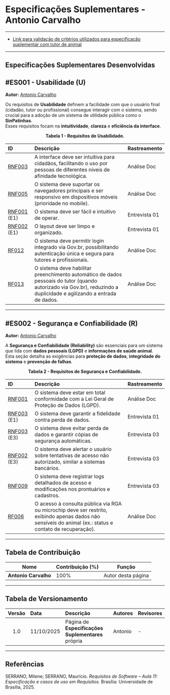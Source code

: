 # Especificações Suplementares - Antonio Carvalho

---

* [Link para validação de critérios utilizados para especificação suplementar com tutor de animal](https://www.youtube.com/watch?v=VDm2lGHywDw)

---

## Especificações Suplementares Desenvolvidas

<a id="es001"></a>

## #ES001 - Usabilidade (U)

**Autor:** [Antonio Carvalho](https://github.com/antonioscarvalho)

Os requisitos de **Usabilidade** definem a facilidade com que o usuário final (cidadão, tutor ou profissional) consegue interagir com o sistema, sendo crucial para a adoção de um sistema de utilidade pública como o **SinPatinhas**.  
Esses requisitos focam na **intuitividade**, **clareza** e **eficiência da interface**.

<p align="center"><b>Tabela 1 - Requisitos de Usabilidade.</b></p>

| **ID** | **Descrição** | **Rastreamento** |
|:-------|:---------------|:-----------------|
| [RNF003](#rnf003) | A interface deve ser intuitiva para cidadãos, facilitando o uso por pessoas de diferentes níveis de afinidade tecnológica. | Análise Doc |
| [RNF005](#rnf005) | O sistema deve suportar os navegadores principais e ser responsivo em dispositivos móveis (prioridade no mobile). | Análise Doc |
| [RNF001](#rnf001) (E1) | O sistema deve ser fácil e intuitivo de operar. | Entrevista 01 |
| [RNF002](#rnf002) (E1) | O layout deve ser limpo e organizado. | Entrevista 01 |
| [RF012](#rf012) | O sistema deve permitir login integrado via Gov.br, possibilitando autenticação única e segura para tutores e profissionais. | Análise Doc |
| [RF013](#rf013) | O sistema deve habilitar preenchimento automático de dados pessoais do tutor (quando autorizado via Gov.br), reduzindo a duplicidade e agilizando a entrada de dados. | Análise Doc |

---

<a id="es002"></a>

## #ES002 - Segurança e Confiabilidade (R)

**Autor:** [Antonio Carvalho](https://github.com/antonioscarvalho)

A **Segurança e Confiabilidade (Reliability)** são essenciais para um sistema que lida com **dados pessoais (LGPD)** e **informações de saúde animal**.  
Esta seção detalha as exigências para **proteção de dados**, **integridade do sistema** e **prevenção de falhas**.

<p align="center"><b>Tabela 2 - Requisitos de Segurança e Confiabilidade.</b></p>

| **ID** | **Descrição** | **Rastreamento** |
|:-------|:---------------|:-----------------|
| [RNF001](#rnf001) | O sistema deve estar em total conformidade com a Lei Geral de Proteção de Dados (LGPD). | Análise Doc |
| [RNF003](#rnf003) (E1) | O sistema deve garantir a fidelidade contra perda de dados. | Entrevista 01 |
| [RNF003](#rnf003) (E3) | O sistema deve evitar perda de dados e garantir cópias de segurança automáticas. | Entrevista 03 |
| [RNF002](#rnf002) (E3) | O sistema deve alertar o usuário sobre tentativas de acesso não autorizado, similar a sistemas bancários. | Entrevista 03 |
| [RNF009](#rnf009) | O sistema deve registrar logs detalhados de acesso e modificações nos prontuários e cadastros. | Entrevista 03 |
| [RF006](#rf006) | O acesso à consulta pública via RGA ou microchip deve ser restrito, exibindo apenas dados não sensíveis do animal (ex.: status e contato de recuperação). | Análise Doc |

---

## Tabela de Contribuição

| Nome | Contribuição (%) | Função |
|------|------------------|--------|
| **Antonio Carvalho** | 100% | Autor desta página |

---

## Tabela de Versionamento

| Versão | Data | Descrição | Autores | Revisores |
|:------:|:-----------|:-------------------------------------------|:--------|:-----------|
| 1.0 | 11/10/2025 | Página de **Especificações Suplementares** própria | Antonio | - |

---

## Referências  

SERRANO, Milene; SERRANO, Maurício. *Requisitos de Software – Aula 11: Especificação e casos de uso em Requisitos.* Brasília: Universidade de Brasília, 2025.